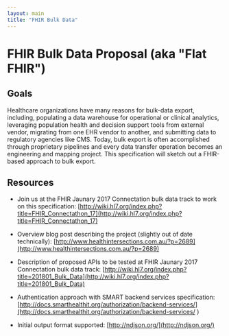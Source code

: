 ```yaml
---
layout: main
title: "FHIR Bulk Data"
---
```


# FHIR Bulk Data Proposal (aka "Flat FHIR")

## Goals
Healthcare organizations have many reasons for bulk-data export, including, populating a data warehouse for operational or clinical analytics, leveraging population health and decision support tools from external vendor, migrating from one EHR vendor to another, and submitting data to regulatory agencies like CMS. Today, bulk export is often accomplished through proprietary pipelines and every data transfer operation becomes an engineering and mapping project. This specification will sketch out a FHIR-based approach to bulk export.

## Resources
- Join us at the FHIR Jaunary 2017 Connectation bulk data track to work on this specification:
[http://wiki.hl7.org/index.php?title=FHIR_Connectathon_17](http://wiki.hl7.org/index.php?title=FHIR_Connectathon_17)

- Overview blog post describing the project (slightly out of date technically): 
[http://www.healthintersections.com.au/?p=2689](http://www.healthintersections.com.au/?p=2689)

- Description of proposed APIs to be tested at FHIR Jaunary 2017 Connectation bulk data track: [http://wiki.hl7.org/index.php?title=201801_Bulk_Data](http://wiki.hl7.org/index.php?title=201801_Bulk_Data)

- Authentication approach with SMART backend services specification: 
[http://docs.smarthealthit.org/authorization/backend-services/](http://docs.smarthealthit.org/authorization/backend-services/
)

- Initial output format supported: 
[http://ndjson.org/](http://ndjson.org/)

